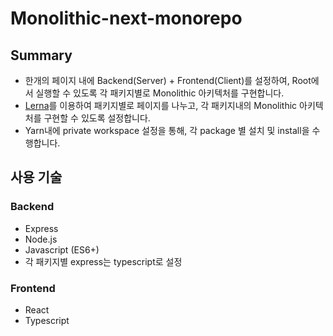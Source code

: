 # Monolithic-next-monorepo

## Summary

* 한개의 페이지 내에 Backend(Server) + Frontend(Client)를 설정하여, Root에서 실행할 수 있도록 각 패키지별로 Monolithic 아키텍처를 구현합니다.
* [Lerna](https://github.com/lerna/lerna)를 이용하여 패키지별로 페이지를 나누고, 각 패키지내의 Monolithic 아키텍처를 구현할 수 있도록 설정합니다.
* Yarn내에 private workspace 설정을 통해, 각 package 별 설치 및 install을 수행합니다.

## 사용 기술

### Backend

* Express
* Node.js
* Javascript (ES6+)
* 각 패키지별 express는 typescript로 설정

### Frontend

* React
* Typescript